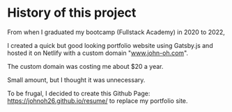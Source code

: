 # History of this project

From when I graduated my bootcamp (Fullstack Academy) in 2020 to 2022,

I created a quick but good looking portfolio website using Gatsby.js and hosted it on Netlify with a custom domain "www.john-oh.com".

The custom domain was costing me about $20 a year.

Small amount, but I thought it was unnecessary.

To be frugal, I decided to create this Github Page: https://johnoh26.github.io/resume/ to replace my portfolio site.
